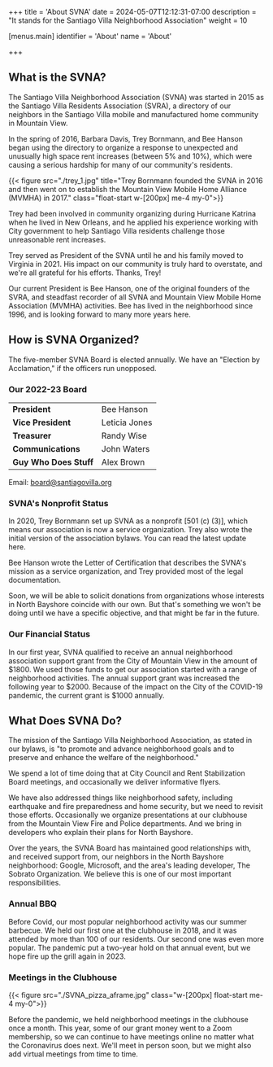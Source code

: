 +++
title = 'About SVNA'
date = 2024-05-07T12:12:31-07:00
description = "It stands for the Santiago Villa Neighborhood Association"
weight = 10

[menus.main]
    identifier = 'About'
    name = 'About'

+++

## What is the SVNA?

The Santiago Villa Neighborhood Association (SVNA) was started in 2015 as the Santiago Villa Residents Association (SVRA), a directory of our neighbors in the Santiago Villa mobile and manufactured home community in Mountain View.

In the spring of 2016, Barbara Davis, Trey Bornmann, and Bee Hanson began using the directory to organize a response to unexpected and unusually high space rent increases (between 5% and 10%), which were causing a serious hardship for many of our community's residents.

{{< figure src="./trey_1.jpg" title="Trey Bornmann founded the SVNA in 2016 and then went on to establish the Mountain View Mobile Home Alliance (MVMHA) in 2017." class="float-start w-[200px] me-4 my-0">}}

Trey had been involved in community organizing during Hurricane Katrina when he lived in New Orleans, and he applied his experience working with City government to help Santiago Villa residents challenge those unreasonable rent increases.

Trey served as President of the SVNA until he and his family moved to Virginia in 2021. His impact on our community is truly hard to overstate, and we're all grateful for his efforts. Thanks, Trey!

Our current President is Bee Hanson, one of the original founders of the SVRA, and steadfast recorder of all SVNA and Mountain View Mobile Home Association (MVMHA) activities. Bee has lived in the neighborhood since 1996, and is looking forward to many more years here.

## How is SVNA Organized?

The five-member SVNA Board is elected annually. We have an "Election by Acclamation," if the officers run unopposed.

### Our 2022-23 Board

|                        |               |
| ---------------------- | ------------- |
| **President**          | Bee Hanson    |
| **Vice President**     | Leticia Jones |
| **Treasurer**          | Randy Wise    |
| **Communications**     | John Waters   |
| **Guy Who Does Stuff** | Alex Brown    |

Email: <board@santiagovilla.org>

### SVNA's Nonprofit Status

In 2020, Trey Bornmann set up SVNA as a nonprofit \[501 (c) (3)], which means our association is now a service organization. Trey also wrote the initial version of the association bylaws. You can read the latest update here.

Bee Hanson wrote the Letter of Certification that describes the SVNA's mission as a service organization, and Trey provided most of the legal documentation.

Soon, we will be able to solicit donations from organizations whose interests in North Bayshore coincide with our own. But that's something we won't be doing until we have a specific objective, and that might be far in the future.

### Our Financial Status

In our first year, SVNA qualified to receive an annual neighborhood association support grant from the City of Mountain View in the amount of $1800. We used those funds to get our association started with a range of neighborhood activities. The annual support grant was increased the following year to $2000. Because of the impact on the City of the COVID-19 pandemic, the current grant is $1000 annually.

## What Does SVNA Do?

The mission of the Santiago Villa Neighborhood Association, as stated in our bylaws, is "to promote and advance neighborhood goals and to preserve and enhance the welfare of the neighborhood."

We spend a lot of time doing that at City Council and Rent Stabilization Board meetings, and occasionally
we deliver informative flyers.

We have also addressed things like neighborhood safety, including earthquake and fire preparedness and home security, but we need to revisit those efforts. Occasionally we organize presentations at our clubhouse from the Mountain View Fire and Police departments. And we bring in developers who explain their plans for North Bayshore.

Over the years, the SVNA Board has maintained good relationships with, and received support from, our neighbors in the North Bayshore neighborhood: Google, Microsoft, and the area's leading developer,
The Sobrato Organization. We
believe this is one of our most important responsibilities.

### Annual BBQ

Before Covid, our most popular neighborhood activity was our summer barbecue. We held our first one at the clubhouse in 2018, and it was attended by more than 100 of our residents. Our second one was even more popular. The pandemic put a two-year hold on that annual event, but we hope fire up the grill again in 2023.

### Meetings in the Clubhouse

{{< figure src="./SVNA_pizza_aframe.jpg" class="w-[200px] float-start me-4 my-0">}}

Before the pandemic, we held neighborhood meetings in the clubhouse once a month. This year, some of our grant money went to a Zoom membership, so we can continue to have meetings online no matter what the Coronavirus does next. We'll meet in person soon, but we might also add virtual meetings from time to time.
